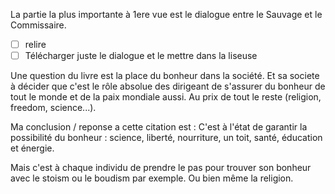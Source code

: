 La partie la plus importante à 1ere vue est le dialogue entre le Sauvage et le Commissaire.

- [ ] relire 
- [ ] Télécharger juste le dialogue et le mettre dans la liseuse

Une question du livre est la place du bonheur dans la société. Et sa societe à décider que c'est le rôle absolue des dirigeant de s'assurer du bonheur de tout le monde et de la paix mondiale aussi. 
Au prix de tout le reste (religion, freedom, science...). 

Ma conclusion / reponse a cette citation est : 
C'est à l'état de garantir la possibilité du bonheur : science, liberté, nourriture, un toit, santé, éducation et énergie. 

Mais c'est à chaque individu de prendre le pas pour trouver son bonheur avec le stoism ou le boudism par exemple. 
Ou bien même la religion.